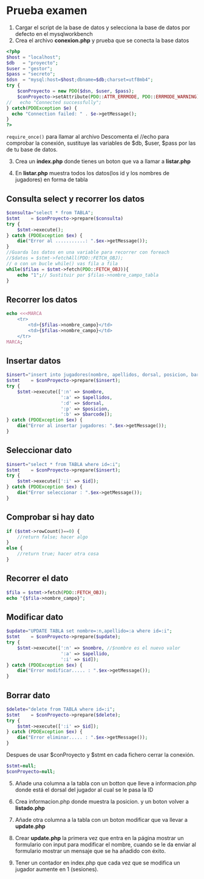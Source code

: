 # Prueba examen
1. Cargar el script de la base de datos y selecciona la base de datos por defecto en el mysqlworkbench
2. Crea el archivo **conexion.php** y prueba que se conecta la base datos 
```php
<?php
$host = "localhost";
$db   = "proyecto";
$user = "gestor";
$pass = "secreto";
$dsn  = "mysql:host=$host;dbname=$db;charset=utf8mb4";
try {
    $conProyecto = new PDO($dsn, $user, $pass);
    $conProyecto->setAttribute(PDO::ATTR_ERRMODE, PDO::ERRMODE_WARNING);
//   echo "Connected successfully";
} catch(PDOException $e) {
  echo "Connection failed: " . $e->getMessage();
}
?>
```
`require_once()` para llamar al archivo 
Descomenta el //echo para comprobar la conexión, sustituye las variables de $db, $user, $pass por las de tu base de datos. 


3. Crea un **index.php** donde tienes un boton que va a llamar a **listar.php**

4. En **listar.php** muestra todos los datos(los id y los nombres de jugadores) en forma de tabla
## Consulta select y recorrer los datos
```php
$consulta="select * from TABLA";
$stmt    = $conProyecto->prepare($consulta)
try {
    $stmt->execute();
} catch (PDOException $ex) {
    die("Error al ...........: ".$ex->getMessage());
}
//Guarda los datos en una variable para recorrer con foreach
//$datos = $stmt->fetchAll(PDO::FETCH_OBJ);
// o con un bucle while() vas fila a fila
while($filas = $stmt->fetch(PDO::FETCH_OBJ)){
    echo "1";// Sustituir por $filas->nombre_campo_tabla
}
```

## Recorrer los datos
```php
echo <<<MARCA
    <tr>
        <td>{$filas->nombre_campo}</td>
        <td>{$filas->nombre_campo}</td>
    </tr>
MARCA;
```

## Insertar datos
```php
$insert="insert into jugadores(nombre, apellidos, dorsal, posicion, barcode) values(:n, :a, :d, :p, :b)";
$stmt    = $conProyecto->prepare($insert);
try {
    $stmt->execute([':n' => $nombre,
                    ':a' => $apellidos,
                    ':d' => $dorsal,
                    ':p' => $posicion,
                    ':b' => $barcode]);
} catch (PDOException $ex) {
    die("Error al insertar jugadores: ".$ex->getMessage());
}
```
## Seleccionar dato
```php
$insert="select * from TABLA where id=:i";
$stmt    = $conProyecto->prepare($insert);
try {
    $stmt->execute([':i' => $id]);
} catch (PDOException $ex) {
    die("Error seleccionar : ".$ex->getMessage());
}
```
## Comprobar si hay dato
```php
if ($stmt->rowCount()==0) {
    //return false; hacer algo
}
else {
    //return true; hacer otra cosa
}
```
## Recorrer el dato
```php
$fila = $stmt->fetch(PDO::FETCH_OBJ);
echo "{$fila->nombre_campo}";
```

## Modificar dato
```php
$update="UPDATE TABLA set nombre=:n,apellido=:a where id=:i";
$stmt    = $conProyecto->prepare($update);
try {
    $stmt->execute([':n' => $nombre, //$nombre es el nuevo valor 
                    ':a' => $apellido,
                    ':i' => $id]);
} catch (PDOException $ex) {
    die("Error modificar..... : ".$ex->getMessage());
}
```

## Borrar dato
```php
$delete="delete from TABLA where id=:i";
$stmt    = $conProyecto->prepare($delete);
try {
    $stmt->execute([':i' => $id]);
} catch (PDOException $ex) {
    die("Error eliminar..... : ".$ex->getMessage());
}
```

Despues de usar $conProyecto y $stmt en cada fichero cerrar la conexión.
```php
$stmt=null;
$conProyecto=null;
```

5. Añade una columna a la tabla con un botton que lleve a informacion.php donde está el dorsal del jugador al cual se le pasa la ID

6. Crea informacion.php donde muestra la posicion. y un boton volver a **listado.php**

7. Añade otra columna a la tabla con un boton modificar que va llevar a **update.php**

8. Crear **update.php** la primera vez que entra en la página mostrar un formulario con input para modificar el nombre, cuando se le da enviar al formulario mostrar un mensaje que se ha añadido con éxito.

9. Tener un contador en index.php que cada vez que se modifica un jugador aumente en 1 (sesiones).